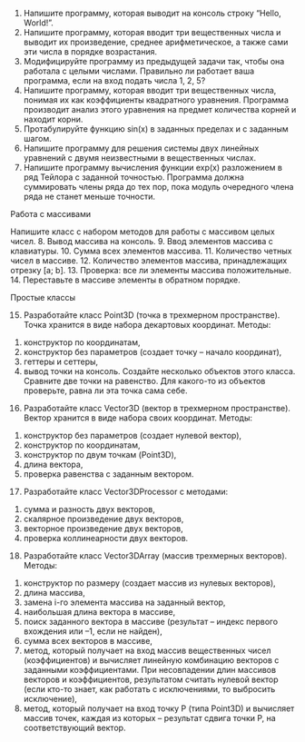 
1. Напишите программу, которая выводит на консоль строку “Hello, World!”.
2. Напишите программу, которая вводит три вещественных числа и выводит их
произведение, среднее арифметическое, а также сами эти числа в порядке
возрастания.
3. Модифицируйте программу из предыдущей задачи так, чтобы она работала с
целыми числами. Правильно ли работает ваша программа, если на вход подать
числа 1, 2, 5?
4. Напишите программу, которая вводит три вещественных числа, понимая их как
коэффициенты квадратного уравнения. Программа производит анализ этого
уравнения на предмет количества корней и находит корни.
5. Протабулируйте функцию sin(x) в заданных пределах и с заданным шагом.
6. Напишите программу для решения системы двух линейных уравнений с двумя
неизвестными в вещественных числах.
7. Напишите программу вычисления функции exp(x) разложением в ряд Тейлора с
заданной точностью. Программа должна суммировать члены ряда до тех пор, пока
модуль очередного члена ряда не станет меньше точности.

Работа с массивами

Напишите класс с набором методов для работы с массивом целых чисел.
8. Вывод массива на консоль.
9. Ввод элементов массива с клавиатуры.
10. Сумма всех элементов массива.
11. Количество четных чисел в массиве.
12. Количество элементов массива, принадлежащих отрезку [a; b].
13. Проверка: все ли элементы массива положительные.
14. Переставьте в массиве элементы в обратном порядке.

Простые классы

15. Разработайте класс Point3D (точка в трехмерном пространстве). Точка хранится в
виде набора декартовых координат. Методы:
1) конструктор по координатам,
2) конструктор без параметров (создает точку – начало координат),
3) геттеры и сеттеры,
4) вывод точки на консоль.
Создайте несколько объектов этого класса. Сравните две точки на равенство. Для
какого-то из объектов проверьте, равна ли эта точка сама себе.

16. Разработайте класс Vector3D (вектор в трехмерном пространстве). Вектор хранится
в виде набора своих координат. Методы:
1) конструктор без параметров (создает нулевой вектор),
2) конструктор по координатам,
3) конструктор по двум точкам (Point3D),
4) длина вектора,
5) проверка равенства с заданным вектором.

17. Разработайте класс Vector3DProcessor с методами:
1) сумма и разность двух векторов,
2) скалярное произведение двух векторов,
3) векторное произведение двух векторов,
4) проверка коллинеарности двух векторов.

18. Разработайте класс Vector3DArray (массив трехмерных векторов). Методы:
1) конструктор по размеру (создает массив из нулевых векторов),
2) длина массива,
3) замена i-го элемента массива на заданный вектор,
4) наибольшая длина вектора в массиве,
5) поиск заданного вектора в массиве (результат – индекс первого вхождения или
–1, если не найден),
6) сумма всех векторов в массиве,
7) метод, который получает на вход массив вещественных чисел (коэффициентов)
и вычисляет линейную комбинацию векторов с заданными коэффициентами.
При несовпадении длин массивов векторов и коэффициентов, результатом
считать нулевой вектор (если кто-то знает, как работать с исключениями, то
выбросить исключение),
8) метод, который получает на вход точку P (типа Point3D) и вычисляет массив
точек, каждая из которых – результат сдвига точки P, на соответствующий
вектор.

